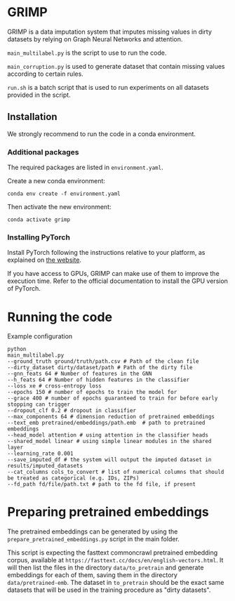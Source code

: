 GRIMP
===

GRIMP is a data imputation system that imputes missing values in dirty datasets by relying 
on Graph Neural Networks and attention. 

 `main_multilabel.py` is the script to use to run the code.
 
`main_corruption.py` is used to generate dataset that contain missing values according to certain rules.

`run.sh` is a batch script that is used to run experiments on all datasets provided in the script. 

## Installation
We strongly recommend to run the code in a conda environment.

### Additional packages
The required packages are listed in `environment.yaml`.

Create a new conda environment:
```
conda env create -f environment.yaml
```
Then activate the new environment:
```
conda activate grimp
```


### Installing PyTorch
Install PyTorch following the instructions relative to your platform, as explained on [the website](https://pytorch.org/get-started/locally/).

If you have access to GPUs, GRIMP can make use of them to improve the execution time. Refer to the official documentation to install the GPU version of PyTorch.



# Running the code
Example configuration
```
python 
main_multilabel.py
--ground_truth ground/truth/path.csv # Path of the clean file
--dirty_dataset dirty/dataset/path # Path of the dirty file
--gnn_feats 64 # Number of features in the GNN
--h_feats 64 # Number of hidden features in the classifier
--loss xe # cross-entropy loss
--epochs 150 # number of epochs to train the model for 
--grace 400 # number of epochs guaranteed to train for before early stopping can trigger
--dropout_clf 0.2 # dropout in classifier 
--max_components 64 # dimension reduction of pretrained embeddings
--text_emb pretrained/embeddings/path.emb  # path to pretrained embeddings
--head_model attention # using attention in the classifier heads
--shared_model linear # using simple linear modules in the shared layer
--learning_rate 0.001 
--save_imputed_df # the system will output the imputed dataset in results/imputed_datasets
--cat_columns cols_to_convert # list of numerical columns that should be treated as categorical (e.g. IDs, ZIPs)
--fd_path fd/file/path.txt # path to the fd file, if present
```

# Preparing pretrained embeddings
The pretrained embeddings can be generated by using the `prepare_pretrained_embeddings.py` script
in the main folder. 

This script is expecting the fasttext commoncrawl pretrained embedding corpus, 
available at `https://fasttext.cc/docs/en/english-vectors.html`.
It will then list the files in the directory `data/to_pretrain` and generate embeddings for each of them, saving them
in the directory `data/pretrained-emb`. The dataset in `to_pretrain` should be the exact same datasets that will be used
in the training procedure as "dirty datasets".